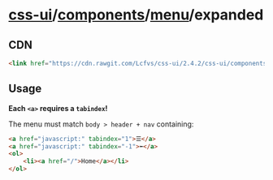 # [css-ui](../../../#readme)/[components](../../#readme)/[menu](../#readme)/<a>expanded</a>

## CDN

```html
<link href="https://cdn.rawgit.com/Lcfvs/css-ui/2.4.2/css-ui/components/menu/expanded/expanded.min.css" media="screen" rel="stylesheet" /> 
```

## Usage

**Each `<a>` requires a `tabindex`!**

The menu must match `body > header + nav` containing:

```html
<a href="javascript:" tabindex="1">☰</a>
<a href="javascript:" tabindex="-1">⬅</a>
<ol>
    <li><a href="/">Home</a></li>
</ol>
```